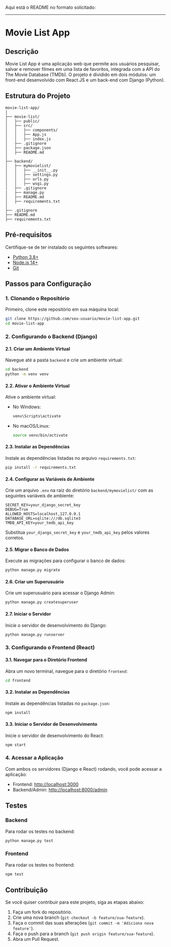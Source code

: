 Aqui está o README no formato solicitado:

---

# Movie List App

## Descrição

Movie List App é uma aplicação web que permite aos usuários pesquisar, salvar e remover filmes em uma lista de favoritos, integrada com a API do The Movie Database (TMDb). O projeto é dividido em dois módulos: um front-end desenvolvido com React.JS e um back-end com Django (Python).

## Estrutura do Projeto

```plaintext
movie-list-app/
│
├── movie-list/
│   ├── public/
│   ├── src/
│   │   ├── components/
│   │   ├── App.js
│   │   ├── index.js
│   ├── .gitignore
│   ├── package.json
│   ├── README.md
│
├── backend/
│   ├── mymovielist/
│   │   ├── __init__.py
│   │   ├── settings.py
│   │   ├── urls.py
│   │   ├── wsgi.py
│   ├── .gitignore
|   ├── manage.py
│   ├── README.md
│   ├── requirements.txt
│
├── .gitignore
├── README.md
├── requirements.txt
```

## Pré-requisitos

Certifique-se de ter instalado os seguintes softwares:

- [Python 3.8+](https://www.python.org/downloads/)
- [Node.js 14+](https://nodejs.org/en/download/)
- [Git](https://git-scm.com/downloads)

## Passos para Configuração

### 1. Clonando o Repositório

Primeiro, clone este repositório em sua máquina local:

```bash
git clone https://github.com/seu-usuario/movie-list-app.git
cd movie-list-app
```

### 2. Configurando o Backend (Django)

#### 2.1. Criar um Ambiente Virtual

Navegue até a pasta `backend` e crie um ambiente virtual:

```bash
cd backend
python -m venv venv
```

#### 2.2. Ativar o Ambiente Virtual

Ative o ambiente virtual:

- No Windows:

  ```bash
  venv\Scripts\activate
  ```

- No macOS/Linux:

  ```bash
  source venv/bin/activate
  ```

#### 2.3. Instalar as Dependências

Instale as dependências listadas no arquivo `requirements.txt`:

```bash
pip install -r requirements.txt
```

#### 2.4. Configurar as Variáveis de Ambiente

Crie um arquivo `.env` na raiz do diretório `backend/mymovielist/` com as seguintes variáveis de ambiente:

```plaintext
SECRET_KEY=your_django_secret_key
DEBUG=True
ALLOWED_HOSTS=localhost,127.0.0.1
DATABASE_URL=sqlite:///db.sqlite3
TMDB_API_KEY=your_tmdb_api_key
```

Substitua `your_django_secret_key` e `your_tmdb_api_key` pelos valores corretos.

#### 2.5. Migrar o Banco de Dados

Execute as migrações para configurar o banco de dados:

```bash
python manage.py migrate
```

#### 2.6. Criar um Superusuário

Crie um superusuário para acessar o Django Admin:

```bash
python manage.py createsuperuser
```

#### 2.7. Iniciar o Servidor

Inicie o servidor de desenvolvimento do Django:

```bash
python manage.py runserver
```

### 3. Configurando o Frontend (React)

#### 3.1. Navegar para o Diretório Frontend

Abra um novo terminal, navegue para o diretório `frontend`:

```bash
cd frontend
```

#### 3.2. Instalar as Dependências

Instale as dependências listadas no `package.json`:

```bash
npm install
```

#### 3.3. Iniciar o Servidor de Desenvolvimento

Inicie o servidor de desenvolvimento do React:

```bash
npm start
```

### 4. Acessar a Aplicação

Com ambos os servidores (Django e React) rodando, você pode acessar a aplicação:

- Frontend: [http://localhost:3000](http://localhost:3000)
- Backend/Admin: [http://localhost:8000/admin](http://localhost:8000/admin)

## Testes

### Backend

Para rodar os testes no backend:

```bash
python manage.py test
```

### Frontend

Para rodar os testes no frontend:

```bash
npm test
```

## Contribuição

Se você quiser contribuir para este projeto, siga as etapas abaixo:

1. Faça um fork do repositório.
2. Crie uma nova branch (`git checkout -b feature/sua-feature`).
3. Faça o commit das suas alterações (`git commit -m 'Adiciona nova feature'`).
4. Faça o push para a branch (`git push origin feature/sua-feature`).
5. Abra um Pull Request.